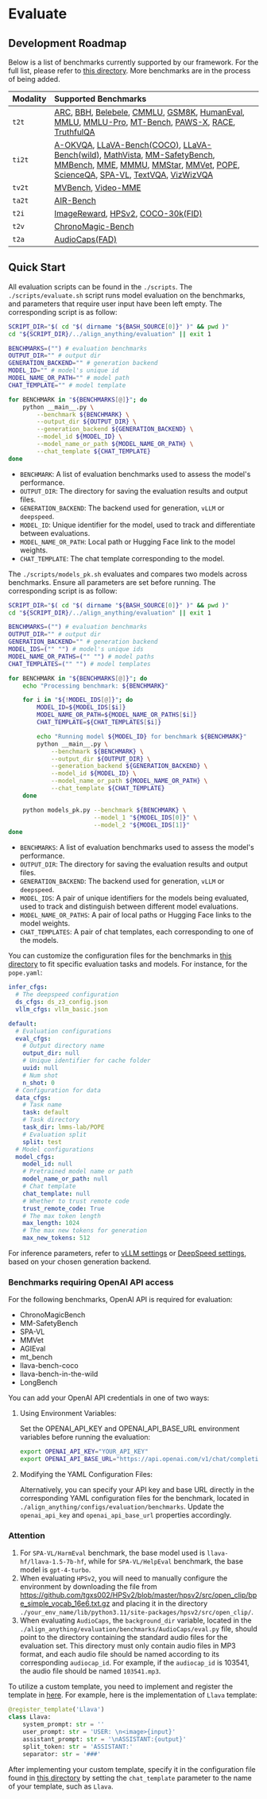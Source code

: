# Evaluate

## Development Roadmap

Below is a list of benchmarks currently supported by our framework. For the full list, please refer to [this directory](https://github.com/PKU-Alignment/align-anything/tree/main/align_anything/evaluation/benchmarks). More benchmarks are in the process of being added.

| Modality | Supported Benchmarks                                         |
| :------- | :----------------------------------------------------------- |
| `t2t`    | [ARC](https://huggingface.co/datasets/allenai/ai2_arc), [BBH](https://huggingface.co/datasets/lukaemon/bbh), [Belebele](https://huggingface.co/datasets/facebook/belebele), [CMMLU](https://huggingface.co/datasets/haonan-li/cmmlu), [GSM8K](https://huggingface.co/datasets/openai/gsm8k), [HumanEval](https://huggingface.co/datasets/openai/openai_humaneval), [MMLU](https://huggingface.co/datasets/cais/mmlu), [MMLU-Pro](https://huggingface.co/datasets/TIGER-Lab/MMLU-Pro), [MT-Bench](https://huggingface.co/datasets/HuggingFaceH4/mt_bench_prompts), [PAWS-X](https://huggingface.co/datasets/google-research-datasets/paws-x), [RACE](https://huggingface.co/datasets/ehovy/race), [TruthfulQA ](https://huggingface.co/datasets/truthfulqa/truthful_qa) |
| `ti2t`   | [A-OKVQA](https://huggingface.co/datasets/HuggingFaceM4/A-OKVQA), [LLaVA-Bench(COCO)](https://huggingface.co/datasets/lmms-lab/llava-bench-coco), [LLaVA-Bench(wild)](https://huggingface.co/datasets/lmms-lab/llava-bench-in-the-wild), [MathVista](https://huggingface.co/datasets/AI4Math/MathVista), [MM-SafetyBench](https://huggingface.co/datasets/PKU-Alignment/MM-SafetyBench), [MMBench](https://huggingface.co/datasets/lmms-lab/MMBench), [MME](https://huggingface.co/datasets/lmms-lab/MME), [MMMU](https://huggingface.co/datasets/MMMU/MMMU), [MMStar](https://huggingface.co/datasets/Lin-Chen/MMStar), [MMVet](https://huggingface.co/datasets/lmms-lab/MMVet), [POPE](https://huggingface.co/datasets/lmms-lab/POPE), [ScienceQA](https://huggingface.co/datasets/derek-thomas/ScienceQA), [SPA-VL](https://huggingface.co/datasets/sqrti/SPA-VL), [TextVQA](https://huggingface.co/datasets/lmms-lab/textvqa), [VizWizVQA](https://huggingface.co/datasets/lmms-lab/VizWiz-VQA) |
|`tv2t` |[MVBench](https://huggingface.co/datasets/OpenGVLab/MVBench), [Video-MME](https://huggingface.co/datasets/lmms-lab/Video-MME) |
|`ta2t` |[AIR-Bench](https://huggingface.co/datasets/qyang1021/AIR-Bench-Dataset) |
| `t2i`      | [ImageReward](https://huggingface.co/datasets/THUDM/ImageRewardDB), [HPSv2](https://huggingface.co/datasets/zhwang/HPDv2), [COCO-30k(FID)](https://huggingface.co/datasets/sayakpaul/coco-30-val-2014) |
| `t2v`      | [ChronoMagic-Bench](https://huggingface.co/datasets/BestWishYsh/ChronoMagic-Bench) |
| `t2a`      | [AudioCaps(FAD)](https://huggingface.co/datasets/AudioLLMs/audiocaps_test) |

## Quick Start

All evaluation scripts can be found in the `./scripts`. The `./scripts/evaluate.sh` script runs model evaluation on the benchmarks, and parameters that require user input have been left empty. The corresponding script is as follow:

~~~bash
SCRIPT_DIR="$( cd "$( dirname "${BASH_SOURCE[0]}" )" && pwd )"
cd "${SCRIPT_DIR}/../align_anything/evaluation" || exit 1

BENCHMARKS=("") # evaluation benchmarks
OUTPUT_DIR="" # output dir
GENERATION_BACKEND="" # generation backend
MODEL_ID="" # model's unique id
MODEL_NAME_OR_PATH="" # model path
CHAT_TEMPLATE="" # model template

for BENCHMARK in "${BENCHMARKS[@]}"; do
    python __main__.py \
        --benchmark ${BENCHMARK} \
        --output_dir ${OUTPUT_DIR} \
        --generation_backend ${GENERATION_BACKEND} \
        --model_id ${MODEL_ID} \
        --model_name_or_path ${MODEL_NAME_OR_PATH} \
        --chat_template ${CHAT_TEMPLATE}
done
~~~

- `BENCHMARK`: A list of evaluation benchmarks used to assess the model's performance.
- `OUTPUT_DIR`: The directory for saving the evaluation results and output files.
- `GENERATION_BACKEND`: The backend used for generation, `vLLM` or `deepspeed`.
- `MODEL_ID`: Unique identifier for the model, used to track and differentiate between evaluations.
- `MODEL_NAME_OR_PATH`: Local path or Hugging Face link to the model weights.
- `CHAT_TEMPLATE`: The chat template corresponding to the model.

The `./scripts/models_pk.sh` evaluates and compares two models across benchmarks. Ensure all parameters are set before running. The corresponding script is as follow:

~~~bash
SCRIPT_DIR="$( cd "$( dirname "${BASH_SOURCE[0]}" )" && pwd )"
cd "${SCRIPT_DIR}/../align_anything/evaluation" || exit 1

BENCHMARKS=("") # evaluation benchmarks
OUTPUT_DIR="" # output dir
GENERATION_BACKEND="" # generation backend
MODEL_IDS=("" "") # model's unique ids
MODEL_NAME_OR_PATHS=("" "") # model paths
CHAT_TEMPLATES=("" "") # model templates

for BENCHMARK in "${BENCHMARKS[@]}"; do
    echo "Processing benchmark: ${BENCHMARK}"

    for i in "${!MODEL_IDS[@]}"; do
        MODEL_ID=${MODEL_IDS[$i]}
        MODEL_NAME_OR_PATH=${MODEL_NAME_OR_PATHS[$i]}
        CHAT_TEMPLATE=${CHAT_TEMPLATES[$i]}

        echo "Running model ${MODEL_ID} for benchmark ${BENCHMARK}"
        python __main__.py \
            --benchmark ${BENCHMARK} \
            --output_dir ${OUTPUT_DIR} \
            --generation_backend ${GENERATION_BACKEND} \
            --model_id ${MODEL_ID} \
            --model_name_or_path ${MODEL_NAME_OR_PATH} \
            --chat_template ${CHAT_TEMPLATE}
    done

    python models_pk.py --benchmark ${BENCHMARK} \
                        --model_1 "${MODEL_IDS[0]}" \
                        --model_2 "${MODEL_IDS[1]}"
done
~~~

- `BENCHMARKS`: A list of evaluation benchmarks used to assess the model's performance.
- `OUTPUT_DIR`: The directory for saving the evaluation results and output files.
- `GENERATION_BACKEND`: The backend used for generation, `vLLM` or `deepspeed`.
- `MODEL_IDS`: A pair of unique identifiers for the models being evaluated, used to track and distinguish between different model evaluations.
- `MODEL_NAME_OR_PATHS`: A pair of local paths or Hugging Face links to the model weights.
- `CHAT_TEMPLATES`: A pair of chat templates, each corresponding to one of the models.

You can customize the configuration files for the benchmarks in [this directory](https://github.com/PKU-Alignment/align-anything/tree/main/align_anything/configs/evaluation/benchmarks) to fit specific evaluation tasks and models. For instance, for the `pope.yaml`:

~~~yaml
infer_cfgs:
  # The deepspeed configuration
  ds_cfgs: ds_z3_config.json
  vllm_cfgs: vllm_basic.json

default:
  # Evaluation configurations
  eval_cfgs:
    # Output directory name
    output_dir: null
    # Unique identifier for cache folder
    uuid: null
    # Num shot
    n_shot: 0
  # Configuration for data
  data_cfgs:
    # Task name
    task: default
    # Task directory
    task_dir: lmms-lab/POPE
    # Evaluation split
    split: test
  # Model configurations
  model_cfgs:
    model_id: null
    # Pretrained model name or path
    model_name_or_path: null
    # Chat template
    chat_template: null
    # Whether to trust remote code
    trust_remote_code: True
    # The max token length
    max_length: 1024
    # The max new tokens for generation
    max_new_tokens: 512
~~~

For inference parameters, refer to [vLLM settings](https://github.com/PKU-Alignment/align-anything/tree/main/align_anything/configs/evaluation/vllm) or [DeepSpeed settings](https://github.com/PKU-Alignment/align-anything/tree/main/align_anything/configs/evaluation/deepspeed), based on your chosen generation backend.

### Benchmarks requiring OpenAI API access

For the following benchmarks, OpenAI API is required for evaluation:

- ChronoMagicBench
- MM-SafetyBench
- SPA-VL
- MMVet
- AGIEval
- mt_bench
- llava-bench-coco
- llava-bench-in-the-wild
- LongBench

You can add your OpenAI API credentials in one of two ways:

1. Using Environment Variables:

   Set the OPENAI_API_KEY and OPENAI_API_BASE_URL environment variables before running the evaluation:

   ~~~bash
   export OPENAI_API_KEY="YOUR_API_KEY"
   export OPENAI_API_BASE_URL="https://api.openai.com/v1/chat/completions"
   ~~~

2. Modifying the YAML Configuration Files:

   Alternatively, you can specify your API key and base URL directly in the corresponding YAML configuration files for the benchmark, located in `./align_anything/configs/evaluation/benchmarks`. Update the `openai_api_key` and `openai_api_base_url` properties accordingly.

### Attention

1. For `SPA-VL/HarmEval` benchmark, the base model used is `llava-hf/llava-1.5-7b-hf`, while for `SPA-VL/HelpEval` benchmark, the base model is `gpt-4-turbo`.
2. When evaluating `HPSv2`, you will need to manually configure the environment by downloading the file from https://github.com/tgxs002/HPSv2/blob/master/hpsv2/src/open_clip/bpe_simple_vocab_16e6.txt.gz and placing it in the directory `./your_env_name/lib/python3.11/site-packages/hpsv2/src/open_clip/`.
3. When evaluating `AudioCaps`, the `background_dir` variable, located in the `./align_anything/evaluation/benchmarks/AudioCaps/eval.py` file, should point to the directory containing the standard audio files for the evaluation set. This directory must only contain audio files in MP3 format, and each audio file should be named according to its corresponding `audiocap_id`. For example, if the `audiocap_id` is 103541, the audio file should be named `103541.mp3`.


To utilize a custom template, you need to implement and register the template in [here](https://github.com/PKU-Alignment/align-anything/blob/main/align_anything/configs/eval_template.py). For example, here is the implementation of `Llava` template:

~~~python
@register_template('Llava')
class Llava:
    system_prompt: str = ''
    user_prompt: str = 'USER: \n<image>{input}'
    assistant_prompt: str = '\nASSISTANT:{output}'
    split_token: str = 'ASSISTANT:'
    separator: str = '###'
~~~

After implementing your custom template, specify it in the configuration file found in [this directory](https://github.com/PKU-Alignment/align-anything/tree/main/align_anything/configs/evaluation/benchmarks) by setting the `chat_template` parameter to the name of your template, such as `Llava`.
